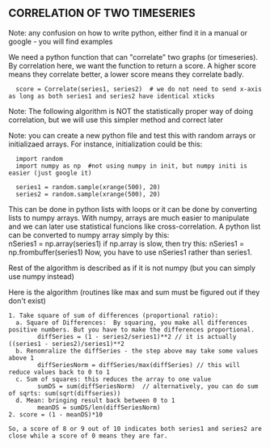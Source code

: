 
## CORRELATION OF TWO TIMESERIES

Note: any confusion on how to write python, either find it in a manual or google - you will find examples

We need a  python function that can "correlate" two graphs (or timeseries). By correlation here, we want the function to return a score. 
A higher score means they correlate better, a lower score means they correlate badly. 
  
      score = Correlate(series1, series2)  # we do not need to send x-axis as long as both series1 and series2 have identical xticks
  
 Note: The following algorithm is NOT the statistically proper way of doing correlation, 
       but we will use this simpler method and correct later
 
 Note: you can create a new python file and test this with random arrays or initializaed arrays. 
 For instance, initialization could be this:
 
      import random
      import numpy as np  #not using numpy in init, but numpy initi is easier (just google it)
      
      series1 = random.sample(xrange(500), 20)
      series2 = random.sample(xrange(500), 20)
      
 This can be done in python lists with loops or it can be done by converting lists to numpy arrays. 
 With numpy, arrays are much easier to manipulate and we can later use statistical funcions like cross-correlation. 
 A python list can be converted to numpy array simply by this:  
      nSeries1 = np.array(series1)
 if np.array is slow, then try this:
      nSeries1 = np.frombuffer(series1) 
 Now, you have to use nSeries1 rather than series1. 
  
 Rest of the algorithm is described as if it is not numpy (but you can simply use numpy instead)
 
 Here is the algorithm (routines like max and sum must be figured out if they don't exist)

    1. Take square of sum of differences (proportional ratio):
      a. Square of Differences:  By squaring, you make all differences positive numbers. But you have to make the differences proportional.
            diffSeries = (1 - series2/series1)**2 // it is actually ((series1 - series2)/series1)**2
      b. Renomralize the diffSeries - the step above may take some values above 1
            diffSeriesNorm = diffSeries/max(diffSeries) // this will reduce values back to 0 to 1
      c. Sum of squares: this reduces the array to one value    
            sumDS = sum(diffSeriesNorm)  // alternatively, you can do sum of sqrts: sum(sqrt(diffseries))
      d. Mean: bringing result back between 0 to 1
            meanDS = sumDS/len(diffSeriesNorm)
    2. score = (1 - meanDS)*10
    
    So, a score of 8 or 9 out of 10 indicates both series1 and series2 are close while a score of 0 means they are far. 
    
